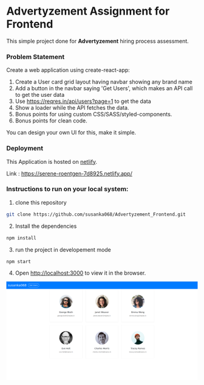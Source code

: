 # Advertyzement Assignment for Frontend 
This simple project done for **Advertyzement** hiring process assessment.

### Problem Statement

Create a web application using create-react-app:

1. Create a User card grid layout having navbar showing any brand name
2. Add a button in the navbar saying 'Get Users', which makes an API call to get the user data
3. Use https://reqres.in/api/users?page=1 to get the data
4. Show a loader while the API fetches the data.
5. Bonus points for using custom CSS/SASS/styled-components.
6. Bonus points for clean code.

You can design your own UI for this, make it simple.


### Deployment

This Application is hosted on [netlify](https://serene-roentgen-7d8925.netlify.app/).

Link : https://serene-roentgen-7d8925.netlify.app/


### Instructions to run on your local system:

1. clone this repository
``` bash
git clone https://github.com/susanka068/Advertyzement_Frontend.git
```
2. Install the dependencies
``` bash
npm install
```
3. run the project in developement mode
``` bash
npm start
```
4. Open [http://localhost:3000](http://localhost:3000) to view it in the browser.


![preview](/public/Screenshot%20from%202021-05-26%2023-12-10.png)